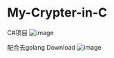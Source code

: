 # My-Crypter-in-C
C#项目
![image](https://user-images.githubusercontent.com/82130997/138857128-4514fc9a-fddf-41a1-aa85-6d1349c15937.png)

配合去golang Download
![image](https://user-images.githubusercontent.com/82130997/140614671-9dcb5b45-2efc-4d49-a3c6-f8c677f88fd8.png)

